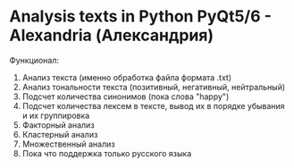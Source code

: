 # Analysis texts in Python PyQt5/6 - Alexandria (Александрия)

Функционал:
1. Анализ текста (именно обработка файла формата .txt)
2. Анализ тональности текста (позитивный, негативный, нейтральный)
3. Подсчет количества синонимов (пока слова "happy")
4. Подсчет количества лексем в тексте, вывод их в порядке убывания и их группировка
5. Факторный анализ
6. Кластерный анализ
7. Множественный анализ
8. Пока что поддержка только русского языка
